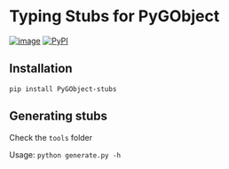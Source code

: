 # Typing Stubs for PyGObject

[![image](https://travis-ci.org/pygobject/pygobject-stubs.svg?branch=master)](https://travis-ci.org/pygobject/pygobject-stubs)
[![PyPI](https://img.shields.io/pypi/v/pygobject-stubs)](https://pypi.org/project/PyGObject-stubs)

## Installation
```
pip install PyGObject-stubs
```

## Generating stubs

Check the `tools` folder

Usage: `python generate.py -h`
